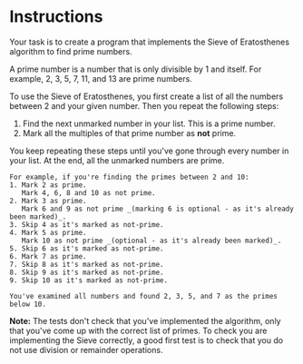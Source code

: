 # Instructions

Your task is to create a program that implements the Sieve of Eratosthenes algorithm to find prime numbers.

A prime number is a number that is only divisible by 1 and itself.
For example, 2, 3, 5, 7, 11, and 13 are prime numbers.

To use the Sieve of Eratosthenes, you first create a list of all the numbers between 2 and your given number.
Then you repeat the following steps:

1. Find the next unmarked number in your list. This is a prime number.
2. Mark all the multiples of that prime number as **not** prime.

You keep repeating these steps until you've gone through every number in your list.
At the end, all the unmarked numbers are prime.

~~~~exercism/note
For example, if you're finding the primes between 2 and 10:
1. Mark 2 as prime.
   Mark 4, 6, 8 and 10 as not prime.
2. Mark 3 as prime.
   Mark 6 and 9 as not prime _(marking 6 is optional - as it's already been marked)_.
3. Skip 4 as it's marked as not-prime.
4. Mark 5 as prime.
   Mark 10 as not prime _(optional - as it's already been marked)_.
5. Skip 6 as it's marked as not-prime.
6. Mark 7 as prime.
7. Skip 8 as it's marked as not-prime.
8. Skip 9 as it's marked as not-prime.
9. Skip 10 as it's marked as not-prime.

You've examined all numbers and found 2, 3, 5, and 7 as the primes below 10.
~~~~

**Note:** The tests don't check that you've implemented the algorithm, only that you've come up with the correct list of primes.
To check you are implementing the Sieve correctly, a good first test is to check that you do not use division or remainder operations.
